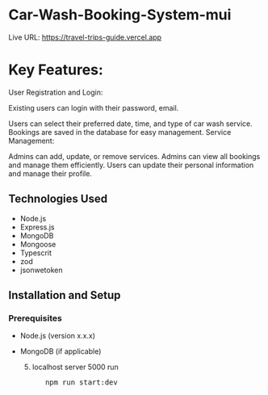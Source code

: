 # Car-Wash-Booking-System-mui


Live URL: https://travel-trips-guide.vercel.app

# Key Features:
User Registration and Login:

Existing users can login with their password, email.

Users can select their preferred date, time, and type of car wash service.
Bookings are saved in the database for easy management.
Service Management:

Admins can add, update, or remove services.
Admins can view all bookings and manage them efficiently.
Users can update their personal information and manage their profile.

## Technologies Used

- Node.js
- Express.js
- MongoDB
- Mongoose
- Typescrit
- zod
- jsonwetoken

## Installation and Setup

### Prerequisites

- Node.js (version x.x.x)
- MongoDB (if applicable)





   5. localhost server 5000 run 
      <pre>
         npm run start:dev
      </pre>
